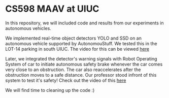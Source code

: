 # CS598 MAAV at UIUC

In this repository, we will included code and results from our experiments in autonomous vehicles.

We implemented real-time object detectors YOLO and SSD on an autonomous vehicle supported by AutonomouStuff. We tested this in the LOT-14 parking in south UIUC. The video for this can be viewed [here](https://drive.google.com/open?id=0B9z_EPxFSXwKSmR0WmlYYllsa1k)

Later, we integrated the detector's warning signals with Robot Operating System of car to initiate autonomous safety brake whenever the car comes very close to an obstruction. The car also reaccelerates after the obstruction moves to a safe distance. Our professor stood infront of this system to test it's safety! Check out the video of this [here](https://drive.google.com/open?id=0B9z_EPxFSXwKWkRjRXZKdVdwNm8)

We will find time to cleaning up the code :)
